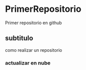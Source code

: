# PrimerRepositorio
Primer repositorio en github
## subtitulo
como realizar un repositorio
### actualizar en nube

